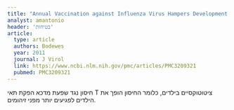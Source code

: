 ```yaml
---
title: "Annual Vaccination against Influenza Virus Hampers Development of Virus-Specific CD8+ T Cell Immunity in Children"
analyst: amantonio
header: 'בטיחות'
article:
  type: article
  authors: Bodewes
  year: 2011
  journal: J Virol
  link: https://www.ncbi.nlm.nih.gov/pmc/articles/PMC3209321
  pubmed: PMC3209321
---
```


חיסון נגד שפעת מדכא הפקת תאי T ציטוטוקסיים בילדים, כלומר החיסון הופך את הילדים לפגיעים יותר מפני זיהומים.
